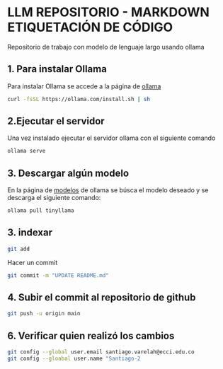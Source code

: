 # LLM REPOSITORIO - MARKDOWN ETIQUETACIÓN DE CÓDIGO
Repositorio de trabajo con modelo de lenguaje largo usando ollama

## 1. Para instalar Ollama 

Para instalar Ollama se accede a la página de [ollama](https://ollama.com/download/linux) 

````bash
curl -fsSL https://ollama.com/install.sh | sh
````

## 2.Ejecutar el servidor

Una vez instalado ejecutar el servidor ollama con el siguiente comando
````bash
ollama serve
````

## 3. Descargar algún modelo

En la página de [modelos](https://ollama.com/library) de ollama se búsca el modelo deseado y se descarga el siguiente comando:

````bash
ollama pull tinyllama
````
## 3. indexar
````bash
git add
````

Hacer un commit
````bash
git commit -m "UPDATE README.md"
````
 ## 4. Subir el commit al repositorio de github
 ````bash
git push -u origin main
````
## 6. Verificar quien realizó los cambios
 ````bash
git config --global user.email santiago.varelah@ecci.edu.co
git config --gloabal user.name "Santiago-2
````